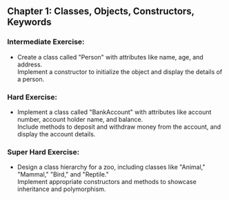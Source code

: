 ## Chapter 1: Classes, Objects, Constructors, Keywords

### Intermediate Exercise:
- Create a class called "Person" with attributes like name, age, and address.<br> Implement a constructor to initialize the object and display the details of a person.

### Hard Exercise:
- Implement a class called "BankAccount" with attributes like account number, account holder name, and balance.<br>Include methods to deposit and withdraw money from the account, and display the account details.

### Super Hard Exercise:
- Design a class hierarchy for a zoo, including classes like "Animal," "Mammal," "Bird," and "Reptile."<br>Implement appropriate constructors and methods to showcase inheritance and polymorphism.